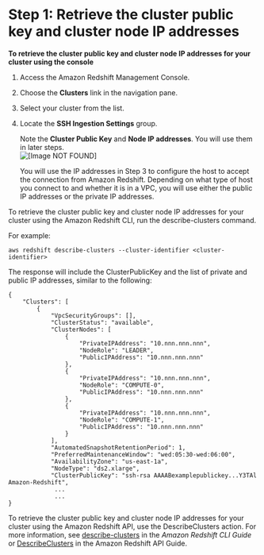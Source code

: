 # Step 1: Retrieve the cluster public key and cluster node IP addresses<a name="load-from-host-steps-retrieve-key-and-ips"></a>

**To retrieve the cluster public key and cluster node IP addresses for your cluster using the console**

1. Access the Amazon Redshift Management Console\.

1. Choose the **Clusters** link in the navigation pane\.

1. Select your cluster from the list\. 

1. Locate the **SSH Ingestion Settings** group\.

   Note the **Cluster Public Key** and **Node IP addresses**\. You will use them in later steps\.  
![\[Image NOT FOUND\]](http://docs.aws.amazon.com/redshift/latest/dg/images/copy-from-ssh-console-2.png)

   You will use the IP addresses in Step 3 to configure the host to accept the connection from Amazon Redshift\. Depending on what type of host you connect to and whether it is in a VPC, you will use either the public IP addresses or the private IP addresses\.

To retrieve the cluster public key and cluster node IP addresses for your cluster using the Amazon Redshift CLI, run the describe\-clusters command\. 

For example: 

```
aws redshift describe-clusters --cluster-identifier <cluster-identifier> 
```

 The response will include the ClusterPublicKey and the list of private and public IP addresses, similar to the following: 

```
{
    "Clusters": [
        {
            "VpcSecurityGroups": [], 
            "ClusterStatus": "available", 
            "ClusterNodes": [
                {
                    "PrivateIPAddress": "10.nnn.nnn.nnn", 
                    "NodeRole": "LEADER", 
                    "PublicIPAddress": "10.nnn.nnn.nnn"
                }, 
                {
                    "PrivateIPAddress": "10.nnn.nnn.nnn", 
                    "NodeRole": "COMPUTE-0", 
                    "PublicIPAddress": "10.nnn.nnn.nnn"
                }, 
                {
                    "PrivateIPAddress": "10.nnn.nnn.nnn", 
                    "NodeRole": "COMPUTE-1", 
                    "PublicIPAddress": "10.nnn.nnn.nnn"
                }
            ], 
            "AutomatedSnapshotRetentionPeriod": 1, 
            "PreferredMaintenanceWindow": "wed:05:30-wed:06:00", 
            "AvailabilityZone": "us-east-1a", 
            "NodeType": "ds2.xlarge", 
            "ClusterPublicKey": "ssh-rsa AAAABexamplepublickey...Y3TAl Amazon-Redshift", 
             ...
             ...
}
```

To retrieve the cluster public key and cluster node IP addresses for your cluster using the Amazon Redshift API, use the DescribeClusters action\. For more information, see [describe\-clusters](https://docs.aws.amazon.com/cli/latest/reference/redshift/describe-clusters.html) in the *Amazon Redshift CLI Guide* or [DescribeClusters](https://docs.aws.amazon.com/redshift/latest/APIReference/API_DescribeClusters.html) in the Amazon Redshift API Guide\. 